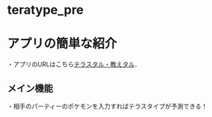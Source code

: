 # teratype_pre

# アプリの簡単な紹介

・アプリのURLはこちら[テラスタル・教えタル](https://tera-type.onrender.com/)．

## メイン機能
・相手のパーティーのポケモンを入力すればテラスタイプが予測できる！
